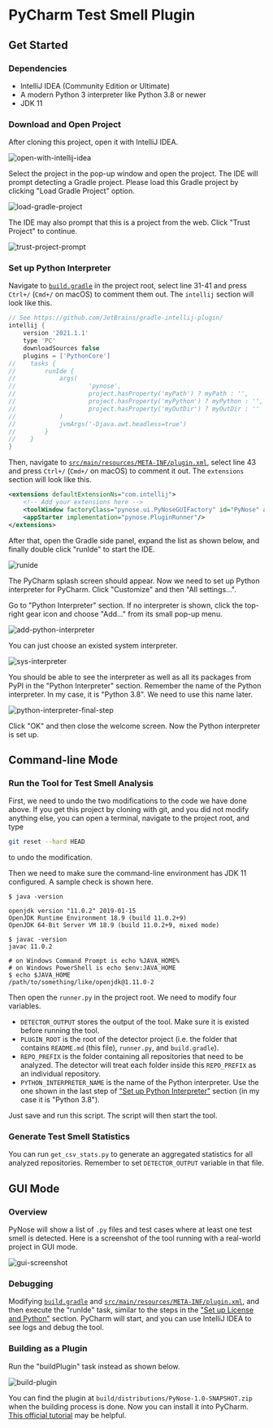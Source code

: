 # PyCharm Test Smell Plugin

## Get Started

### Dependencies

- IntelliJ IDEA (Community Edition or Ultimate)
- A modern Python 3 interpreter like Python 3.8 or newer
- JDK 11

### Download and Open Project

After cloning this project, open it with IntelliJ IDEA.

![open-with-intellij-idea](./README.assets/open-with-intellij-idea.png)

Select the project in the pop-up window and open the project. The IDE will prompt detecting a Gradle project. Please load this Gradle project by clicking "Load Gradle Project" option.

![load-gradle-project](./README.assets/load-gradle-project.png)

The IDE may also prompt that this is a project from the web. Click "Trust Project" to continue.

![trust-project-prompt](./README.assets/trust-project-prompt.png)

### Set up Python Interpreter

Navigate to [`build.gradle`](./build.gradle) in the project root, select line 31-41 and press ` Ctrl+/` (`Cmd+/` on macOS) to comment them out. The `intellij` section will look like this.

```groovy
// See https://github.com/JetBrains/gradle-intellij-plugin/
intellij {
    version '2021.1.1'
    type 'PC'
    downloadSources false
    plugins = ['PythonCore']
//    tasks {
//        runIde {
//            args(
//                    'pynose',
//                    project.hasProperty('myPath') ? myPath : '',
//                    project.hasProperty('myPython') ? myPython : '',
//                    project.hasProperty('myOutDir') ? myOutDir : ''
//            )
//            jvmArgs('-Djava.awt.headless=true')
//        }
//    }
}
```

Then, navigate to [`src/main/resources/META-INF/plugin.xml`](./src/main/resources/META-INF/plugin.xml), select line 43 and press `Ctrl+/` (`Cmd+/` on macOS) to comment it out. The `extensions` section will look like this.

```xml
<extensions defaultExtensionNs="com.intellij">
    <!-- Add your extensions here -->
    <toolWindow factoryClass="pynose.ui.PyNoseGUIFactory" id="PyNose" anchor="right" secondary="true" icon="AllIcons.Json.Object"/>
    <appStarter implementation="pynose.PluginRunner"/>
</extensions>
```

After that, open the Gradle side panel, expand the list as shown below, and finally double click "runIde" to start the IDE.

![runide](./README.assets/runide.png)

The PyCharm splash screen should appear. Now we need to set up Python interpreter for PyCharm. Click "Customize" and then "All settings...".

Go to "Python Interpreter" section. If no interpreter is shown, click the top-right gear icon and choose "Add..." from its small pop-up menu.

![add-python-interpreter](C:\Users\tjwan\IdeaProjects\pycharm\README.assets\add-python-interpreter.png)

You can just choose an existed system interpreter.

![sys-interpreter](./README.assets/sys-interpreter.png)

You should be able to see the interpreter as well as all its packages from PyPI in the "Python Interpreter" section. Remember the name of the Python interpreter. In my case, it is "Python 3.8". We need to use this name later.

![python-interpreter-final-step](./README.assets/python-interpreter-final-step.png)

Click "OK" and then close the welcome screen. Now the Python interpreter is set up.

## Command-line Mode

### Run the Tool for Test Smell Analysis

First, we need to undo the two modifications to the code we have done above. If you get this project by cloning with git, and you did not modify anything else, you can open a terminal, navigate to the project root, and type

```bash
git reset --hard HEAD
```

to undo the modification.

Then we need to make sure the command-line environment has JDK 11 configured. A sample check is shown here.

```
$ java -version

openjdk version "11.0.2" 2019-01-15
OpenJDK Runtime Environment 18.9 (build 11.0.2+9)
OpenJDK 64-Bit Server VM 18.9 (build 11.0.2+9, mixed mode)

$ javac -version
javac 11.0.2

# on Windows Command Prompt is echo %JAVA_HOME%
# on Windows PowerShell is echo $env:JAVA_HOME
$ echo $JAVA_HOME
/path/to/something/like/openjdk@1.11.0-2
```

Then open the `runner.py` in the project root. We need to modify four variables.

- `DETECTOR_OUTPUT` stores the output of the tool. Make sure it is existed before running the tool.
- `PLUGIN_ROOT` is the root of the detector project (i.e. the folder that contains `README.md` (this file), `runner.py`, and `build.gradle`).
- `REPO_PREFIX` is the folder containing all repositories that need to be analyzed. The detector will treat each folder inside this `REPO_PREFIX` as an individual repository.
- `PYTHON_INTERPRETER_NAME` is the name of the Python interpreter. Use the one shown in the last step of ["Set up Python Interpreter"](#set-up-python-interpreter) section (in my case it is "Python 3.8").

Just save and run this script. The script will then start the tool.

### Generate Test Smell Statistics

You can run `get_csv_stats.py` to generate an aggregated statistics for all analyzed repositories. Remember to set `DETECTOR_OUTPUT` variable in that file.

## GUI Mode

### Overview

PyNose will show a list of `.py` files and test cases where at least one test smell is detected. Here is a screenshot of the tool running with a real-world project in GUI mode.

![gui-screenshot](./README.assets/gui-screenshot.png)

### Debugging

Modifying [`build.gradle`](./build.gradle) and [`src/main/resources/META-INF/plugin.xml`](./src/main/resources/META-INF/plugin.xml), and then execute the "runIde" task, similar to the steps in the ["Set up License and Python"](#set-up-license-and-python) section. PyCharm will start, and you can use IntelliJ IDEA to see logs and debug the tool.

### Building as a Plugin

Run the "buildPlugin" task instead as shown below.

![build-plugin](./README.assets/build-plugin.png)

You can find the plugin at `build/distributions/PyNose-1.0-SNAPSHOT.zip` when the building process is done. Now you can install it into PyCharm. [This official tutorial](https://www.jetbrains.com/help/pycharm/managing-plugins.html#install_plugin_from_disk) may be helpful.


